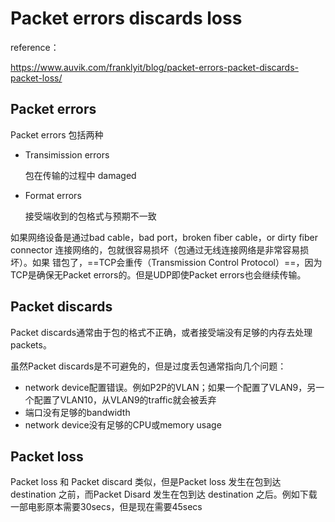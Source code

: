 # Packet errors discards loss

reference：

https://www.auvik.com/franklyit/blog/packet-errors-packet-discards-packet-loss/

## Packet errors

Packet errors 包括两种

- Transimission errors

  包在传输的过程中 damaged

- Format errors

  接受端收到的包格式与预期不一致

如果网络设备是通过bad cable，bad port，broken fiber cable，or dirty fiber connector 连接网络的，包就很容易损坏（包通过无线连接网络是非常容易损坏）。如果 错包了，==TCP会重传（Transmission Control Protocol）==，因为TCP是确保无Packet errors的。但是UDP即使Packet errors也会继续传输。

## Packet discards

Packet discards通常由于包的格式不正确，或者接受端没有足够的内存去处理packets。

虽然Packet discards是不可避免的，但是过度丢包通常指向几个问题：

- network device配置错误。例如P2P的VLAN；如果一个配置了VLAN9，另一个配置了VLAN10，从VLAN9的traffic就会被丢弃
- 端口没有足够的bandwidth
- network device没有足够的CPU或memory usage

## Packet loss

Packet loss 和 Packet discard 类似，但是Packet loss 发生在包到达 destination 之前，而Packet Disard 发生在包到达 destination 之后。例如下载一部电影原本需要30secs，但是现在需要45secs

